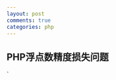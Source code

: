 ```yaml
---
layout: post
comments: true
categories: php
---
```


## PHP浮点数精度损失问题

`
<?php  
$a = 0.57;  
echo intval(floatval($a) * 100); //56  
`   
结果可能有点出乎你的意外，PHP遵循IEEE 754双精度：  
&ensp;&ensp;&ensp;&ensp;浮点数, 以64位的双精度, 采用1位符号位(E), 11指数位(Q), 52位尾数(M)表示(一共64位)  
&ensp;&ensp;&ensp;&ensp;符号位：最高位表示数据的正负，0表示正数，1表示负数。  
&ensp;&ensp;&ensp;&ensp;指数位：表示数据以2为底的幂，指数采用偏移码表示  
&ensp;&ensp;&ensp;&ensp;尾数：表示数据小数点后的有效数字.  

再来看看小数用二进制怎么表示：  
&ensp;&ensp;&ensp;&ensp;乘2取整，顺序排列，即将小数部分乘以2，然后取整数部分，剩下的小数部分继续乘以2，然后取整数部分，剩下的小数部分又乘以2，一直取到小数部分，但是像0.57这样的小数像这样一直乘下去，小数部分不可能为0.有效位的小数用二进制表示却是无穷的。  
&ensp;&ensp;&ensp;&ensp;0.57的二进制表示基本上(52位)是:0010001111010111000010100011110101110000101000111101  
&ensp;&ensp;&ensp;&ensp;如果只有52位的话，0.57 =》 0.56999999999999995  
&ensp;&ensp;&ensp;&ensp;对于高精度数据操作，建议使用以下函数：  
&ensp;&ensp;&ensp;&ensp;bcadd — 将两个高精度数字相加  
&ensp;&ensp;&ensp;&ensp;bccomp — 比较两个高精度数字，返回-1, 0, 1  
&ensp;&ensp;&ensp;&ensp;bcdiv — 将两个高精度数字相除  
&ensp;&ensp;&ensp;&ensp;bcmod — 求高精度数字余数  
&ensp;&ensp;&ensp;&ensp;bcmul — 将两个高精度数字相乘  
&ensp;&ensp;&ensp;&ensp;bcpow — 求高精度数字乘方  
&ensp;&ensp;&ensp;&ensp;bcpowmod — 求高精度数字乘方求模，数论里非常常用  
&ensp;&ensp;&ensp;&ensp;bcscale — 配置默认小数点位数，相当于就是Linux bc中的”scale=”  
&ensp;&ensp;&ensp;&ensp;bcsqrt — 求高精度数字平方根  
&ensp;&ensp;&ensp;&ensp;bcsub — 将两个高精度数字相减  